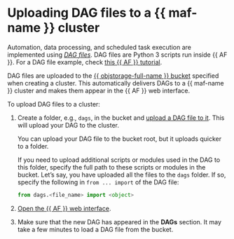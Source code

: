 # Uploading DAG files to a {{ maf-name }} cluster

Automation, data processing, and scheduled task execution are implemented using _[DAG files](../concepts/index.md#about-the-service)_. DAG files are Python 3 scripts run inside {{ AF }}. For a DAG file example, check [this {{ AF }} tutorial](https://airflow.apache.org/docs/apache-airflow/stable/tutorial/fundamentals.html).

DAG files are uploaded to the [{{ objstorage-full-name }} bucket](../../storage/concepts/bucket.md) specified when creating a cluster. This automatically delivers DAGs to a {{ maf-name }} cluster and makes them appear in the {{ AF }} web interface.

To upload DAG files to a cluster:

1. Create a folder, e.g., `dags`, in the bucket and [upload a DAG file to it](../../storage/operations/objects/upload.md#simple). This will upload your DAG to the cluster.

    You can upload your DAG file to the bucket root, but it uploads quicker to a folder.

    If you need to upload additional scripts or modules used in the DAG to this folder, specify the full path to these scripts or modules in the bucket. Let’s say, you have uploaded all the files to the `dags` folder. If so, specify the following in `from ... import` of the DAG file:

    ```python
    from dags.<file_name> import <object>
    ```

1. [Open the {{ AF }} web interface](af-interfaces.md#web-gui).
1. Make sure that the new DAG has appeared in the **DAGs** section. It may take a few minutes to load a DAG file from the bucket.

